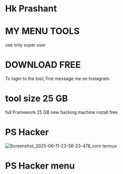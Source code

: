 # Hk Prashant 


# MY MENU TOOLS 

use only super user 

# DOWNLOAD FREE 

To login to the tool, first message me on Instagram.
# tool size 25 GB 
full Framework 25 GB new hacking machine install free 
# PS Hacker

![Screenshot_2025-06-11-23-56-23-476_com termux](https://github.com/user-attachments/assets/019ed6d9-39cf-4ec0-9e8b-3a8209a9830b)
# PS Hacker menu
